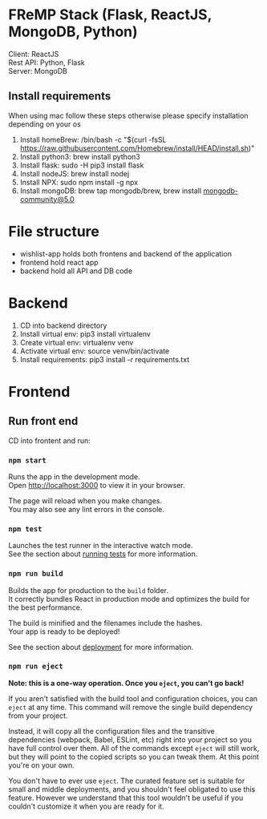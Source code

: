 # FReMP Stack (Flask, ReactJS, MongoDB, Python)

Client: ReactJS<br/>
Rest API: Python, Flask<br/>
Server: MongoDB

## Install requirements

When using mac follow these steps otherwise please specify installation depending on your os

1. Install homeBrew: /bin/bash -c "$(curl -fsSL https://raw.githubusercontent.com/Homebrew/install/HEAD/install.sh)"
2. Install python3: brew install python3
3. Install flask: sudo -H pip3 install flask
4. Install nodeJS: brew install nodej
6. Install NPX: sudo npm install -g npx
7. Install mongoDB: brew tap mongodb/brew, brew install mongodb-community@5.0

# File structure

- wishlist-app holds both frontens and backend of the application
- frontend hold react app
- backend hold all API and DB code

# Backend

1. CD into backend directory
2. Install virtual env: pip3 install virtualenv
3. Create virtual env: virtualenv venv
4. Activate virtual env: source venv/bin/activate
5. Install requirements: pip3 install -r requirements.txt



# Frontend

## Run front end

CD into frontent and run:

### `npm start`

Runs the app in the development mode.\
Open [http://localhost:3000](http://localhost:3000) to view it in your browser.

The page will reload when you make changes.\
You may also see any lint errors in the console.

### `npm test`

Launches the test runner in the interactive watch mode.\
See the section about [running tests](https://facebook.github.io/create-react-app/docs/running-tests) for more information.

### `npm run build`

Builds the app for production to the `build` folder.\
It correctly bundles React in production mode and optimizes the build for the best performance.

The build is minified and the filenames include the hashes.\
Your app is ready to be deployed!

See the section about [deployment](https://facebook.github.io/create-react-app/docs/deployment) for more information.

### `npm run eject`

**Note: this is a one-way operation. Once you `eject`, you can't go back!**

If you aren't satisfied with the build tool and configuration choices, you can `eject` at any time. This command will remove the single build dependency from your project.

Instead, it will copy all the configuration files and the transitive dependencies (webpack, Babel, ESLint, etc) right into your project so you have full control over them. All of the commands except `eject` will still work, but they will point to the copied scripts so you can tweak them. At this point you're on your own.

You don't have to ever use `eject`. The curated feature set is suitable for small and middle deployments, and you shouldn't feel obligated to use this feature. However we understand that this tool wouldn't be useful if you couldn't customize it when you are ready for it.
